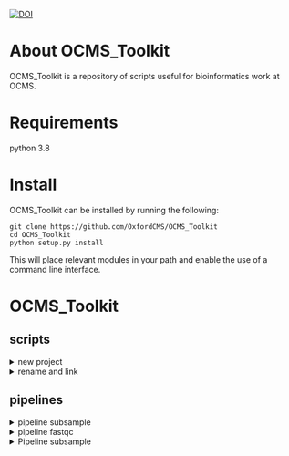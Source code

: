 [![DOI](https://zenodo.org/badge/276910883.svg)](https://doi.org/10.5281/zenodo.15017011)
# About OCMS_Toolkit
OCMS_Toolkit is a repository of scripts useful for bioinformatics work at OCMS.

# Requirements
python 3.8

# Install
OCMS_Toolkit can be installed by running the following:
```
git clone https://github.com/OxfordCMS/OCMS_Toolkit
cd OCMS_Toolkit
python setup.py install
```
This will place relevant modules in your path and enable the use of a command line interface.

# OCMS_Toolkit
## scripts
<details>
<summary>new project</summary>
### new_project
Use this script to initiate a new project on BMRC. `new_project` sets up the relevant directories and symlinks on BMRC in group and/or user directories that conforms to how OCMS works on the BMRC.

```
ocms_toolkit new_project --project_name=NEW_PROJECT --level=both
```

`-p` or `--project_name` is the new project name
`-l` or `--level` is the level at which new projects should be made. Takes `group`, `user`, or `both`. `--level=group` creates the directories in `projects` and `archive`. `l-level=user` creates directories in `devel` and `work`. `--level=both` makes all directories. You may want to set `--level=user` if the project has already been created in `project` and `archive` and you just need the directories in your own user space.
</details>

<details>
<summary>rename and link</summary>
### rename_and_link
User this script to sym link files and rename the sym links based ona mapping file. This is helpful for symlinking files that have very long/cumbersome barcodes produced by the sequencer. This is a stripped back version of combine_lanes.py

This script takes five parameters.
`-i` or `--indir` Specifying input directory containing files to be symlinked.
`-s` or `--suffix` specifies the file extension of files to be symlinked (i.e. `.fastq.1.gz`, `.fastq.gz` etc.)
`-o` or `--outdir` Output directory is the location where symlinks will be created.
`-m` or `--mapping` specifies the file that maps the original barcodes and the new IDs to be used when renaming
`-l` or `--log` specifies name of logfile produced. default=read.map
```
    ocms rename_and_link --indir=<INDIR> --suffix=<SUFFIX> --outdir=<OUTDIR> --mapping<ID-MAPPING>
    ocms rename_and_link -i raw -s .fastq.1.gz -o renamed -m id_mapping.tsv -l read1.map
    raw/
	/raw/long_barcode1.fastq.1.gz
	/raw/long_barcode2.fastq.1.gz
    renamed/
	/renamed/clean_id1.fastq.1.gz
	/renamed/clean_id2.fastq.1.gz

    mapping.tsv
    long_barcode1    clean_id1
    long_barcode2    clean_id2
```
</details>

## pipelines
<details>
<summary>pipeline subsample</summary>
### pipeline_subsample.py
This script uses seqtk to randomly subsample fastq files (with seed). Script takes in all fastq.*gz in input.dir and subsamples to a specified read depth.

#### Configuration
`ocms_toolkit subsample_fastq config`

#### Requirements
`module load seqtk/1.4-GCC-12.2.0`

</details>

<details>
<summary>pipeline fastqc</summary>

## Fastqc

Fastqc allows you to perform basic QC on a set of fastq files.

### Input files

Fastq files from for example an RNA-seq experiment.

### Running the pipeline

Make sure you have the relevant modules loaded. On BMRC this looks like:

module load Python/3.8.2-GCCcore-9.3.0
source ~/devel/venv/Python-3.8.2-GCCcore-9.3.0/${MODULE_CPU_TYPE}/bin/activate
module load FastQC/0.11.9-Java-11
module load MultiQC/1.9-foss-2020a-Python-3.8.2

Assuming you are in a working directory that has all of your fastq files in you can run the pipeline by typing:

    ocms_rnaseq fastqc config
    ocms_rnaseq fastqc make full -v5 -p24

This will run fastqx followed by multiQC in order to produce a multiQC report which is found as multiqc_report.html in the working directory.

</details>

<details>
<summary>Pipeline subsample</summary>

## Pipeline Subsample
This pipeline uses `seqtk` to randomly subsample a file. Subsampling is performed with a seed of 100 so while each file is subsambled independently, the subsampling is the same for paired end reads.

### Dependencies
| Software      |
|---------------|
| seqtk         |


### Configuration
Initiate the configuration file.

```
# on command line 
ocms_toolkit subsample config

# produces pipeline.yml configuration file
general:
    input.dir: 'input.dir'

seqtk:
    depth: 100
    job_threads: 1
    job_memory: 15G
```

`depth` refers to how many sequences to subsample from a file

### Input files
Input files should use the notation `.fastq.1.gz`, `.fastq.2.gz`. Input files should be located in an input directory called `input.dir`, or an alternative directory can be specified in the yml with:

```
# pipeline.yml
input.dir: 'your_input_directory'
```

### Pipeline fasks
```
Tasks which will be run:
Task = "mkdir('subsampled.dir')   before pipeline_subsample.subsample_fastq"
Task = 'pipeline_subsample.subsample_fastq'                                      
Task = 'pipeline_subsample.full'
```

### Pipeline Outputs
```
subsampled.dir
|- sample_subsampled.fastq.1.gz
|- sample_subsampled.fastq.2.gz
```
</details>
